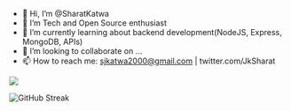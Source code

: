 - 👋 Hi, I’m @SharatKatwa
- 👀 I’m Tech and Open Source enthusiast
- 🌱 I’m currently learning about backend development(NodeJS, Express, MongoDB, APIs)
- 💞️ I’m looking to collaborate on ...
- 📫 How to reach me: sjkatwa2000@gmail.com | twitter.com/JkSharat

![](https://komarev.com/ghpvc/?username=sharatkatwa&color=blueviolet)






![GitHub Streak](https://github-readme-streak-stats.herokuapp.com?user=sharatkatwa&theme=cobalt&date_format=j%20M%5B%20Y%5D&background=000000&border=7536B2&stroke=9243DD&ring=89502D&fire=FF9554&currStreakNum=D280FF&sideNums=BC52FF&currStreakLabel=64EAE2&sideLabels=48A8A2&dates=A42EE5)
